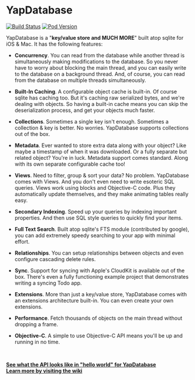 YapDatabase
===========

[![Build Status](https://travis-ci.org/yapstudios/YapDatabase.svg?branch=master)](https://travis-ci.org/yapstudios/YapDatabase)
[![Pod Version](http://img.shields.io/cocoapods/v/YapDatabase.svg?style=flat)](https://cocoapods.org/pods/YapDatabase)

YapDatabase is a "**key/value store and MUCH MORE**" built atop sqlite for iOS & Mac.
It has the following features:

* **Concurrency**. You can read from the database while another thread is simultaneously making modifications to the database. So you never have to worry about blocking the main thread, and you can easily write to the database on a background thread. And, of course, you can read from the database on multiple threads simultaneously.

* **Built-In Caching**. A configurable object cache is built-in. Of course sqlite has caching too. But it's caching raw serialized bytes, and we're dealing with objects. So having a built-in cache means you can skip the deserialization process, and get your objects much faster.

* **Collections**. Sometimes a single key isn't enough. Sometimes a collection & key is better. No worries. YapDatabase supports collections out of the box.

* **Metadata**. Ever wanted to store extra data along with your object? Like maybe a timestamp of when it was downloaded. Or a fully separate but related object? You're in luck. Metadata support comes standard. Along with its own separate configurable cache too!

* **Views**. Need to filter, group & sort your data? No problem. YapDatabase comes with Views. And you don't even need to write esoteric SQL queries. Views work using blocks and Objective-C code. Plus they automatically update themselves, and they make animating tables really easy.
 
* **Secondary Indexing**. Speed up your queries by indexing important properties. And then use SQL style queries to quickly find your items.

* **Full Text Search**. Built atop sqlite's FTS module (contributed by google), you can add extremely speedy searching to your app with minimal effort.

* **Relationships**. You can setup relationships between objects and even configure cascading delete rules.

* **Sync**. Support for syncing with Apple's CloudKit is available out of the box. There's even a fully functioning example project that demonstrates writing a syncing Todo app.

* **Extensions**. More than just a key/value store, YapDatabase comes with an extensions architecture built-in. You can even create your own extensions.
 
* **Performance**. Fetch thousands of objects on the main thread without dropping a frame.

* **Objective-C**. A simple to use Objective-C API means you'll be up and running in no time.

<br/>

**[See what the API looks like in "hello world" for YapDatabase](https://github.com/yaptv/YapDatabase/wiki/Hello-World)**<br/>
**[Learn more by visiting the wiki](https://github.com/yaptv/YapDatabase/wiki)**<br/>
